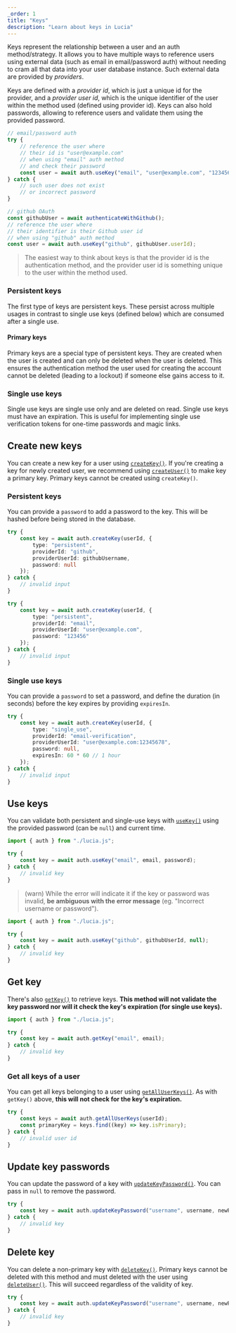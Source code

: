 ```yaml
---
_order: 1
title: "Keys"
description: "Learn about keys in Lucia"
---
```


Keys represent the relationship between a user and an auth method/strategy. It allows you to have multiple ways to reference users using external data (such as email in email/password auth) without needing to cram all that data into your user database instance. Such external data are provided by _providers_.

Keys are defined with a _provider id_, which is just a unique id for the provider, and a _provider user id_, which is the unique identifier of the user within the method used (defined using provider id). Keys can also hold passwords, allowing to reference users and validate them using the provided password.

```ts
// email/password auth
try {
	// reference the user where
	// their id is "user@example.com"
	// when using "email" auth method
	// and check their password
	const user = await auth.useKey("email", "user@example.com", "123456");
} catch {
	// such user does not exist
	// or incorrect password
}
```

```ts
// github OAuth
const githubUser = await authenticateWithGithub();
// reference the user where
// their identifier is their Github user id
// when using "github" auth method
const user = await auth.useKey("github", githubUser.userId);
```

> The easiest way to think about keys is that the provider id is the authentication method, and the provider user id is something unique to the user within the method used.

### Persistent keys

The first type of keys are persistent keys. These persist across multiple usages in contrast to single use keys (defined below) which are consumed after a single use.

#### Primary keys

Primary keys are a special type of persistent keys. They are created when the user is created and can only be deleted when the user is deleted. This ensures the authentication method the user used for creating the account cannot be deleted (leading to a lockout) if someone else gains access to it.

### Single use keys

Single use keys are single use only and are deleted on read. Single use keys must have an expiration. This is useful for implementing single use verification tokens for one-time passwords and magic links.

## Create new keys

You can create a new key for a user using [`createKey()`](/reference/lucia-auth/auth#createkey). If you're creating a key for newly created user, we recommend using [`createUser()`]() to make key a primary key. Primary keys cannot be created using `createKey()`.

### Persistent keys

You can provide a `password` to add a password to the key. This will be hashed before being stored in the database.

```ts
try {
	const key = await auth.createKey(userId, {
		type: "persistent",
		providerId: "github",
		providerUserId: githubUsername,
		password: null
	});
} catch {
	// invalid input
}
```

```ts
try {
	const key = await auth.createKey(userId, {
		type: "persistent",
		providerId: "email",
		providerUserId: "user@example.com",
		password: "123456"
	});
} catch {
	// invalid input
}
```

### Single use keys

You can provide a `password` to set a password, and define the duration (in seconds) before the key expires by providing `expiresIn`.

```ts
try {
	const key = await auth.createKey(userId, {
		type: "single_use",
		providerId: "email-verification",
		providerUserId: "user@example.com:12345678",
		password: null,
		expiresIn: 60 * 60 // 1 hour
	});
} catch {
	// invalid input
}
```

## Use keys

You can validate both persistent and single-use keys with [`useKey()`](/reference/lucia-auth/auth#usekey) using the provided password (can be `null`) and current time.

```ts
import { auth } from "./lucia.js";

try {
	const key = await auth.useKey("email", email, password);
} catch {
	// invalid key
}
```

> (warn) While the error will indicate it if the key or password was invalid, **be ambiguous with the error message** (eg. "Incorrect username or password").

```ts
import { auth } from "./lucia.js";

try {
	const key = await auth.useKey("github", githubUserId, null);
} catch {
	// invalid key
}
```

## Get key

There's also [`getKey()`](/reference/lucia-auth/auth#getkey) to retrieve keys. **This method will not validate the key password nor will it check the key's expiration (for single use keys).**

```ts
import { auth } from "./lucia.js";

try {
	const key = await auth.getKey("email", email);
} catch {
	// invalid key
}
```

### Get all keys of a user

You can get all keys belonging to a user using [`getAllUserKeys()`](/reference/lucia-auth/auth#getalluserkeys). As with `getKey()` above, **this will not check for the key's expiration.**

```ts
try {
	const keys = await auth.getAllUserKeys(userId);
	const primaryKey = keys.find((key) => key.isPrimary);
} catch {
	// invalid user id
}
```

## Update key passwords

You can update the password of a key with [`updateKeyPassword()`](/reference/lucia-auth/auth#updatekeypassword). You can pass in `null` to remove the password.

```ts
try {
	const key = await auth.updateKeyPassword("username", username, newPassword);
} catch {
	// invalid key
}
```

## Delete key

You can delete a non-primary key with [`deleteKey()`](/reference/lucia-auth/auth#deletekey). Primary keys cannot be deleted with this method and must deleted with the user using [`deleteUser()`](/reference/lucia-auth/auth?framework=none#deleteuser). This will succeed regardless of the validity of key.

```ts
try {
	const key = await auth.updateKeyPassword("username", username, newPassword);
} catch {
	// invalid key
}
```
